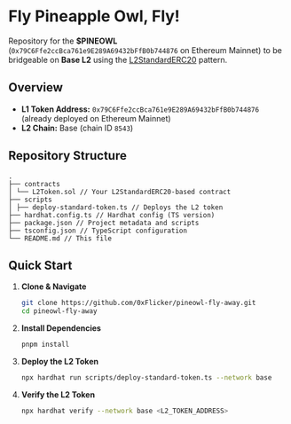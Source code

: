 # Fly Pineapple Owl, Fly!

Repository for the **$PINEOWL** (`0x79C6Ffe2ccBca761e9E289A69432bFfB0b744876` on Ethereum Mainnet) to be bridgeable on **Base L2** using the [L2StandardERC20](https://github.com/ethereum-optimism/optimism/blob/186e46a47647a51a658e699e9ff047d39444c2de/packages/contracts-bedrock/contracts/universal/OptimismMintableERC20Factory.sol) pattern.

## Overview

- **L1 Token Address:** `0x79C6Ffe2ccBca761e9E289A69432bFfB0b744876` (already deployed on Ethereum Mainnet)
- **L2 Chain:** Base (chain ID `8543`)

## Repository Structure

```
.
├── contracts
│ └── L2Token.sol // Your L2StandardERC20-based contract
├── scripts
│ ├── deploy-standard-token.ts // Deploys the L2 token
├── hardhat.config.ts // Hardhat config (TS version)
├── package.json // Project metadata and scripts
├── tsconfig.json // TypeScript configuration
└── README.md // This file
```

## Quick Start

1. **Clone & Navigate**

   ```bash
   git clone https://github.com/0xFlicker/pineowl-fly-away.git
   cd pineowl-fly-away
   ```

2. **Install Dependencies**

   ```bash
   pnpm install
   ```

3. **Deploy the L2 Token**

   ```bash
   npx hardhat run scripts/deploy-standard-token.ts --network base
   ```

4. **Verify the L2 Token**

   ```bash
   npx hardhat verify --network base <L2_TOKEN_ADDRESS>
   ```
